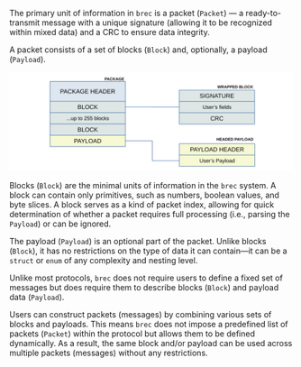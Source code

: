 
The primary unit of information in `brec` is a packet (`Packet`) — a ready-to-transmit message with a unique signature (allowing it to be recognized within mixed data) and a CRC to ensure data integrity.

A packet consists of a set of blocks (`Block`) and, optionally, a payload (`Payload`).

![Scheme](assets/scheme.svg)

Blocks (`Block`) are the minimal units of information in the `brec` system. A block can contain only primitives, such as numbers, boolean values, and byte slices. A block serves as a kind of packet index, allowing for quick determination of whether a packet requires full processing (i.e., parsing the `Payload`) or can be ignored.

The payload (`Payload`) is an optional part of the packet. Unlike blocks (`Block`), it has no restrictions on the type of data it can contain—it can be a `struct` or `enum` of any complexity and nesting level.

Unlike most protocols, `brec` does not require users to define a fixed set of messages but does require them to describe blocks (`Block`) and payload data (`Payload`).

Users can construct packets (messages) by combining various sets of blocks and payloads. This means `brec` does not impose a predefined list of packets (`Packet`) within the protocol but allows them to be defined dynamically. As a result, the same block and/or payload can be used across multiple packets (messages) without any restrictions.
